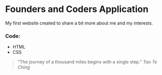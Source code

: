 # Founders and Coders Application 

My first website created to share a bit more about me and my interests.

### Code: 
* HTML
* CSS

> "The journey of a thousand miles begins with a single step." 
_Tao Te Ching_
